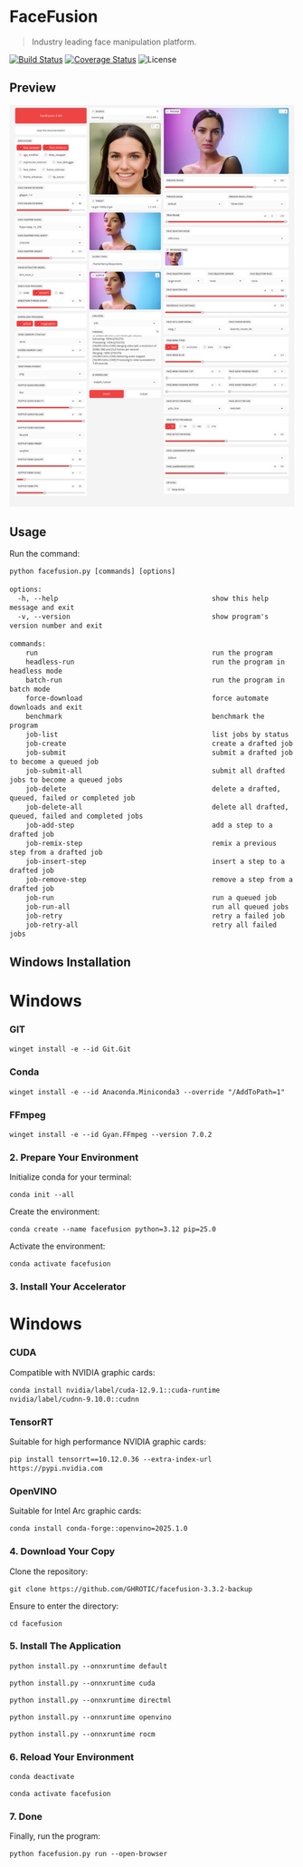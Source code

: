 FaceFusion
==========

> Industry leading face manipulation platform.

[![Build Status](https://img.shields.io/github/actions/workflow/status/facefusion/facefusion/ci.yml.svg?branch=master)](https://github.com/facefusion/facefusion/actions?query=workflow:ci)
[![Coverage Status](https://img.shields.io/coveralls/facefusion/facefusion.svg)](https://coveralls.io/r/facefusion/facefusion)
![License](https://img.shields.io/badge/license-OpenRAIL--AS-green)


Preview
-------

![Preview](https://raw.githubusercontent.com/facefusion/facefusion/master/.github/preview.png?sanitize=true)


Usage
-----

Run the command:

```
python facefusion.py [commands] [options]

options:
  -h, --help                                      show this help message and exit
  -v, --version                                   show program's version number and exit

commands:
    run                                           run the program
    headless-run                                  run the program in headless mode
    batch-run                                     run the program in batch mode
    force-download                                force automate downloads and exit
    benchmark                                     benchmark the program
    job-list                                      list jobs by status
    job-create                                    create a drafted job
    job-submit                                    submit a drafted job to become a queued job
    job-submit-all                                submit all drafted jobs to become a queued jobs
    job-delete                                    delete a drafted, queued, failed or completed job
    job-delete-all                                delete all drafted, queued, failed and completed jobs
    job-add-step                                  add a step to a drafted job
    job-remix-step                                remix a previous step from a drafted job
    job-insert-step                               insert a step to a drafted job
    job-remove-step                               remove a step from a drafted job
    job-run                                       run a queued job
    job-run-all                                   run all queued jobs
    job-retry                                     retry a failed job
    job-retry-all                                 retry all failed jobs
```

Windows Installation
------------

# Windows

### GIT

```
winget install -e --id Git.Git
```

### Conda

```
winget install -e --id Anaconda.Miniconda3 --override "/AddToPath=1"
```

### FFmpeg

```
winget install -e --id Gyan.FFmpeg --version 7.0.2
```

### 2. Prepare Your Environment

Initialize conda for your terminal:

```
conda init --all
```

Create the environment:

```
conda create --name facefusion python=3.12 pip=25.0
```

Activate the environment:

```
conda activate facefusion
```

### 3. Install Your Accelerator

# Windows

### CUDA

Compatible with NVIDIA graphic cards:

```
conda install nvidia/label/cuda-12.9.1::cuda-runtime nvidia/label/cudnn-9.10.0::cudnn
```

### TensorRT

Suitable for high performance NVIDIA graphic cards:

```
pip install tensorrt==10.12.0.36 --extra-index-url https://pypi.nvidia.com
```

### OpenVINO

Suitable for Intel Arc graphic cards:

```
conda install conda-forge::openvino=2025.1.0
```

### 4. Download Your Copy

Clone the repository:


```
git clone https://github.com/GHROTIC/facefusion-3.3.2-backup
```



Ensure to enter the directory:

```
cd facefusion
```

### 5. Install The Application


```
python install.py --onnxruntime default
```

```
python install.py --onnxruntime cuda
```

```
python install.py --onnxruntime directml
```

```
python install.py --onnxruntime openvino
```

```
python install.py --onnxruntime rocm
```


### 6. Reload Your Environment

```
conda deactivate
```

```
conda activate facefusion
```

### 7. Done

Finally, run the program:

```
python facefusion.py run --open-browser
```
